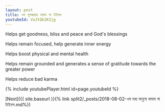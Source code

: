 ```yaml
---
layout: post
title: ওম সুগন্ধারায় নামায গা টাইমস
youtubeId: VuJtQk2K3jg
---
```

 
 
Helps get goodness, bliss and peace and God's blessings
 
Helps remain focused, help generate inner energy 
 
Helps boost physical and mental health 
 
Helps remain grounded and generates a sense of gratitude towards the greater power 
 
Helps reduce bad karma
 
 
 
 


{% include youtubePlayer.html id=page.youtubeId %}
 
[Next]({{ site.baseurl }}{% link  split2/_posts/2018-08-02-ওম মহা মানুষে নামায গা টাইমস.md%})
 
